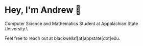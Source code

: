 # Hey, I'm Andrew 🦥
Computer Science and Mathematics Student at Appalachian State University.\

Feel free to reach out at blackwellaf[at]appstate[dot]edu.
